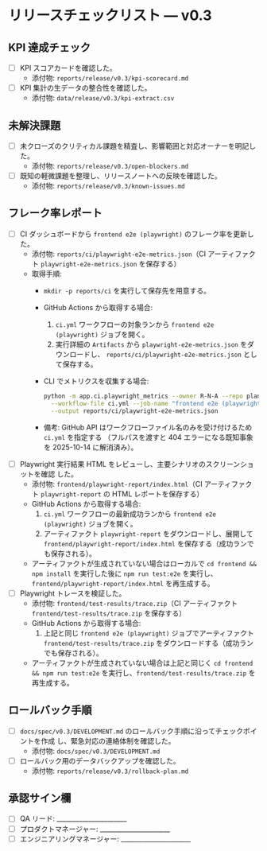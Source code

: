 # リリースチェックリスト — v0.3

## KPI 達成チェック

- [ ] KPI スコアカードを確認した。
  - 添付物: `reports/release/v0.3/kpi-scorecard.md`
- [ ] KPI 集計の生データの整合性を確認した。
  - 添付物: `data/release/v0.3/kpi-extract.csv`

## 未解決課題

- [ ] 未クローズのクリティカル課題を精査し、影響範囲と対応オーナーを明記した。
  - 添付物: `reports/release/v0.3/open-blockers.md`
- [ ] 既知の軽微課題を整理し、リリースノートへの反映を確認した。
  - 添付物: `reports/release/v0.3/known-issues.md`

## フレーク率レポート

- [ ] CI ダッシュボードから `frontend e2e (playwright)` のフレーク率を更新した。
  - 添付物: `reports/ci/playwright-e2e-metrics.json`（CI アーティファクト
    `playwright-e2e-metrics.json` を保存する）
  - 取得手順:
    - `mkdir -p reports/ci` を実行して保存先を用意する。
    - GitHub Actions から取得する場合:
      1. `ci.yml` ワークフローの対象ランから `frontend e2e (playwright)` ジョブを開く。
      2. 実行詳細の `Artifacts` から `playwright-e2e-metrics.json` をダウンロードし、
         `reports/ci/playwright-e2e-metrics.json` として保存する。
    - CLI でメトリクスを収集する場合:

      ```bash
      python -m app.ci.playwright_metrics --owner R-N-A --repo planting-planner\
        --workflow-file ci.yml --job-name "frontend e2e (playwright)" \
        --output reports/ci/playwright-e2e-metrics.json
      ```

    - 備考: GitHub API はワークフローファイル名のみを受け付けるため `ci.yml` を指定する
      （フルパスを渡すと 404 エラーになる既知事象を 2025-10-14 に解消済み）。
- [ ] Playwright 実行結果 HTML をレビューし、主要シナリオのスクリーンショットを確認
  した。
  - 添付物: `frontend/playwright-report/index.html`（CI アーティファクト
    `playwright-report` の HTML レポートを保存する）
  - GitHub Actions から取得する場合:
    1. `ci.yml` ワークフローの最新成功ランから `frontend e2e (playwright)` ジョブを開く。
    2. アーティファクト `playwright-report` をダウンロードし、展開して
       `frontend/playwright-report/index.html` を保存する（成功ランでも保存される）。
  - アーティファクトが生成されていない場合はローカルで `cd frontend && npm install`
    を実行した後に `npm run test:e2e` を実行し、`frontend/playwright-report/index.html`
    を再生成する。
- [ ] Playwright トレースを検証した。
  - 添付物: `frontend/test-results/trace.zip`（CI アーティファクト
    `frontend/test-results/trace.zip` を保存する）
  - GitHub Actions から取得する場合:
    1. 上記と同じ `frontend e2e (playwright)` ジョブでアーティファクト
       `frontend/test-results/trace.zip` をダウンロードする（成功ランでも保存される）。
  - アーティファクトが生成されていない場合は上記と同じく
    `cd frontend && npm run test:e2e` を実行し、`frontend/test-results/trace.zip`
    を再生成する。

## ロールバック手順

- [ ] `docs/spec/v0.3/DEVELOPMENT.md` のロールバック手順に沿ってチェックポイントを作成
  し、緊急対応の連絡体制を確認した。
  - 添付物: `docs/spec/v0.3/DEVELOPMENT.md`
- [ ] ロールバック用のデータバックアップを確認した。
  - 添付物: `reports/release/v0.3/rollback-plan.md`

## 承認サイン欄

- [ ] QA リード: ______________________
- [ ] プロダクトマネージャー: ______________________
- [ ] エンジニアリングマネージャー: ______________________
